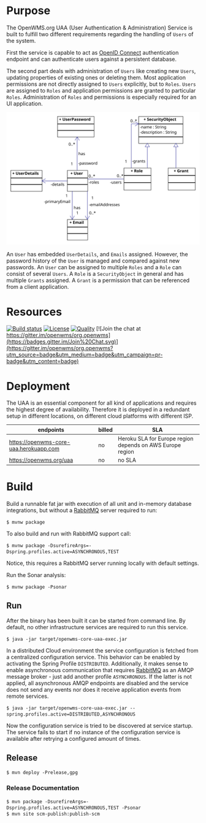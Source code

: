 # Purpose
The OpenWMS.org UAA (User Authentication & Administration) Service is built to fulfill two different requirements regarding the handling of
`Users` of the system.

First the service is capable to act as [OpenID Connect](http://openid.net/connect) authentication endpoint and can authenticate users
against a persistent database.

The second part deals with administration of `Users` like creating new `Users`, updating properties of existing ones or deleting them. Most
application permissions are not directly assigned to `Users` explicitly, but to `Roles`. `Users` are assigned to `Roles` and application
permissions are granted to particular `Roles`. Administration of `Roles` and permissions is especially required for an UI application.

![classes][1]

An `User` has embedded `UserDetails`, and `Emails` assigned. However, the password history of the `User` is managed and compared against new
passwords. An `User` can be assigned to multiple `Roles` and a `Role` can consist of several `Users`. A `Role` is a `SecurityObject` in
general and has multiple `Grants` assigned. A `Grant` is a permission that can be referenced from a client application.

# Resources

[![Build status](https://travis-ci.com/openwms/org.openwms.core.uaa.svg?branch=master)](https://travis-ci.com/openwms/org.openwms.core.uaa)
[![License](https://img.shields.io/badge/License-Apache%202.0-blue.svg)](LICENSE)
[![Quality](https://sonarcloud.io/api/project_badges/measure?project=org.openwms:org.openwms.core.uaa&metric=alert_status)](https://sonarcloud.io/dashboard?id=org.openwms:org.openwms.core.uaa)
[![Join the chat at https://gitter.im/openwms/org.openwms](https://badges.gitter.im/Join%20Chat.svg)](https://gitter.im/openwms/org.openwms?utm_source=badge&utm_medium=badge&utm_campaign=pr-badge&utm_content=badge)

# Deployment
The UAA is an essential component for all kind of applications and requires the highest degree of availability. Therefore it is deployed in
a redundant setup in different locations, on different cloud platforms with different ISP.

| endpoints | billed | SLA |
| --------- | ------ | --- |
| https://openwms-core-uaa.herokuapp.com | no | Heroku SLA for Europe region depends on AWS Europe region | 
  https://openwms.org/uaa | no | no SLA

# Build
Build a runnable fat jar with execution of all unit and in-memory database integrations, but without a [RabbitMQ](https://www.rabbitmq.com)
server required to run: 

```
$ mvnw package
```

To also build and run with RabbitMQ support call:

```
$ mvnw package -DsurefireArgs=-Dspring.profiles.active=ASYNCHRONOUS,TEST
```

Notice, this requires a RabbitMQ server running locally with default settings.

Run the Sonar analysis:

```
$ mvnw package -Psonar
```

## Run
After the binary has been built it can be started from command line. By default, no other infrastructure services are required to run this
service.

```
$ java -jar target/openwms-core-uaa-exec.jar
```

In a distributed Cloud environment the service configuration is fetched from a centralized configuration service. This behavior can be 
enabled by activating the Spring Profile `DISTRIBUTED`. Additionally, it makes sense to enable asynchronous communication that requires [RabbitMQ](https://www.rabbitmq.com)
as an AMQP message broker - just add another profile `ASYNCHRONOUS`. If the latter is not applied, all asynchronous AMQP endpoints are 
disabled and the service does not send any events nor does it receive application events from remote services.

```
$ java -jar target/openwms-core-uaa-exec.jar --spring.profiles.active=DISTRIBUTED,ASYNCHRONOUS
```

Now the configuration service is tried to be discovered at service startup. The service fails to start if no instance of the configuration
service is available after retrying a configured amount of times.

## Release

```
$ mvn deploy -Prelease,gpg
```

### Release Documentation

```
$ mvn package -DsurefireArgs=-Dspring.profiles.active=ASYNCHRONOUS,TEST -Psonar
$ mvn site scm-publish:publish-scm
```

[1]: images/ClassDiagram.svg
